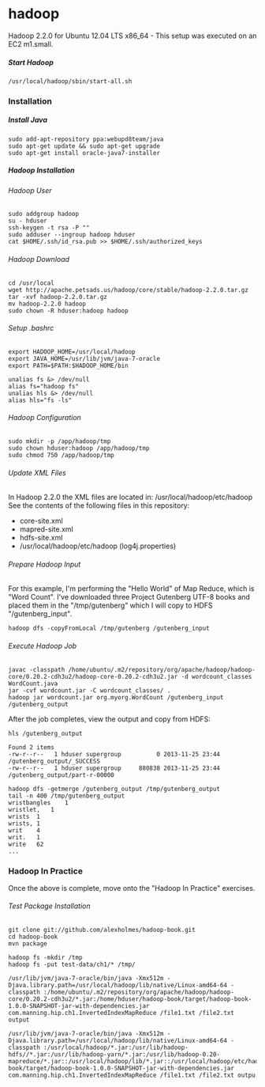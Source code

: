 hadoop
======

Hadoop 2.2.0 for Ubuntu 12.04 LTS x86_64 - This setup was executed on an EC2 m1.small.


##### Start Hadoop

```
/usr/local/hadoop/sbin/start-all.sh
```

### Installation

##### Install Java
```
sudo add-apt-repository ppa:webupd8team/java  
sudo apt-get update && sudo apt-get upgrade  
sudo apt-get install oracle-java7-installer 
```

##### Hadoop Installation
###### Hadoop User
```
sudo addgroup hadoop
su - hduser
ssh-keygen -t rsa -P ""
sudo adduser --ingroup hadoop hduser
cat $HOME/.ssh/id_rsa.pub >> $HOME/.ssh/authorized_keys
```

###### Hadoop Download
```
cd /usr/local
wget http://apache.petsads.us/hadoop/core/stable/hadoop-2.2.0.tar.gz
tar -xvf hadoop-2.2.0.tar.gz
mv hadoop-2.2.0 hadoop
sudo chown -R hduser:hadoop hadoop
```

###### Setup .bashrc
```
export HADOOP_HOME=/usr/local/hadoop
export JAVA_HOME=/usr/lib/jvm/java-7-oracle
export PATH=$PATH:$HADOOP_HOME/bin

unalias fs &> /dev/null
alias fs="hadoop fs"
unalias hls &> /dev/null
alias hls="fs -ls"
```

###### Hadoop Configuration
```
sudo mkdir -p /app/hadoop/tmp
sudo chown hduser:hadoop /app/hadoop/tmp
sudo chmod 750 /app/hadoop/tmp
```

###### Update XML Files
In Hadoop 2.2.0 the XML files are located in: /usr/local/hadoop/etc/hadoop
See the contents of the following files in this repository:
* core-site.xml
* mapred-site.xml
* hdfs-site.xml
* /usr/local/hadoop/etc/hadoop (log4j.properties)

###### Prepare Hadoop Input
For this example, I'm performing the "Hello World" of Map Reduce, which is "Word Count". I've downloaded three
Project Gutenberg UTF-8 books and placed them in the "/tmp/gutenberg" which I will copy to HDFS "/gutenberg_input".

```
hadoop dfs -copyFromLocal /tmp/gutenberg /gutenberg_input
```

###### Execute Hadoop Job
```
javac -classpath /home/ubuntu/.m2/repository/org/apache/hadoop/hadoop-core/0.20.2-cdh3u2/hadoop-core-0.20.2-cdh3u2.jar -d wordcount_classes WordCount.java
jar -cvf wordcount.jar -C wordcount_classes/ .
hadoop jar wordcount.jar org.myorg.WordCount /gutenberg_input /gutenberg_output
```

After the job completes, view the output and copy from HDFS: 
```
hls /gutenberg_output

Found 2 items
-rw-r--r--   1 hduser supergroup          0 2013-11-25 23:44 /gutenberg_output/_SUCCESS
-rw-r--r--   1 hduser supergroup     880838 2013-11-25 23:44 /gutenberg_output/part-r-00000

hadoop dfs -getmerge /gutenberg_output /tmp/gutenberg_output
tail -n 400 /tmp/gutenberg_output
wristbangles	1
wristlet,	1
wrists	1
wrists,	1
writ	4
writ.	1
write	62
...
```


### Hadoop In Practice
Once the above is complete, move onto the "Hadoop In Practice" exercises. 

###### Test Package Installation
```
git clone git://github.com/alexholmes/hadoop-book.git
cd hadoop-book
mvn package

hadoop fs -mkdir /tmp
hadoop fs -put test-data/ch1/* /tmp/

/usr/lib/jvm/java-7-oracle/bin/java -Xmx512m -Djava.library.path=/usr/local/hadoop/lib/native/Linux-amd64-64 -classpath :/home/ubuntu/.m2/repository/org/apache/hadoop/hadoop-core/0.20.2-cdh3u2/*.jar:/home/hduser/hadoop-book/target/hadoop-book-1.0.0-SNAPSHOT-jar-with-dependencies.jar com.manning.hip.ch1.InvertedIndexMapReduce /file1.txt /file2.txt output

/usr/lib/jvm/java-7-oracle/bin/java -Xmx512m -Djava.library.path=/usr/local/hadoop/lib/native/Linux-amd64-64 -classpath :/usr/local/hadoop/*.jar:/usr/lib/hadoop-hdfs//*.jar:/usr/lib/hadoop-yarn/*.jar:/usr/lib/hadoop-0.20-mapreduce/*.jar::/usr/local/hadoop/lib/*.jar::/usr/local/hadoop/etc/hadoop:/home/hduser/hadoop-book/target/hadoop-book-1.0.0-SNAPSHOT-jar-with-dependencies.jar com.manning.hip.ch1.InvertedIndexMapReduce /file1.txt /file2.txt outpu
```

